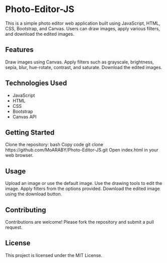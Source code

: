 <h1>Photo-Editor-JS</h1> 
<p>This is a simple photo editor web application built using JavaScript, HTML, CSS, Bootstrap, and Canvas. Users can draw images, apply various filters, and download the edited images.</p> 

<h2>Features</h2> 
Draw images using Canvas.
Apply filters such as grayscale, brightness, sepia, blur, hue-rotate, contrast, and saturate.
Download the edited images.

<h2>Technologies Used</h2>
<ul>
  <li>JavaScript</li>
  <li>HTML</li>
  <li>CSS</li>
  <li>Bootstrap</li>
  <li>Canvas API</li>
</ul>

<h2>Getting Started</h2>
Clone the repository:
bash
Copy code
git clone https://github.com/MoARABY/Photo-Editor-JS.git
Open index.html in your web browser.

<h2>Usage</h2>
<p>
  Upload an image or use the default image.
Use the drawing tools to edit the image.
Apply filters from the options provided.
Download the edited image using the download button.
</p>


<h2>Contributing</h2>
<p>Contributions are welcome! Please fork the repository and submit a pull request.</p> 

<h2>License</h2>
<p>This project is licensed under the MIT License.</p> 
